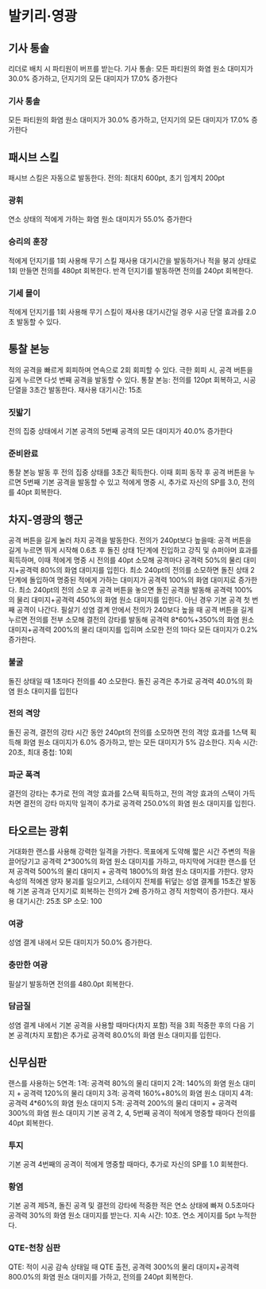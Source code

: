 # 발키리·영광

## 기사 통솔

리더로 배치 시 파티원이 버프를 받는다.
기사 통솔: 모든 파티원의 화염 원소 대미지가 30.0% 증가하고, 던지기의 모든 대미지가 17.0% 증가한다

### 기사 통솔

모든 파티원의 화염 원소 대미지가 30.0% 증가하고, 던지기의 모든 대미지가 17.0% 증가한다

## 패시브 스킬

패시브 스킬은 자동으로 발동한다.
전의: 최대치 600pt, 초기 임계치 200pt

### 광휘

연소 상태의 적에게 가하는 화염 원소 대미지가 55.0% 증가한다

### 승리의 훈장

적에게 던지기를 1회 사용해 무기 스킬 재사용 대기시간을 발동하거나 적을 붕괴 상태로 1회 만들면 전의를 480pt 회복한다. 반격 던지기를 발동하면 전의를 240pt 회복한다.

### 기세 몰이

적에게 던지기를 1회 사용해 무기 스킬이 재사용 대기시간일 경우
시공 단열 효과를 2.0초 발동할 수 있다.

## 통찰 본능

적의 공격을 빠르게 회피하며 연속으로 2회 회피할 수 있다.
극한 회피 시, 공격 버튼을 길게 누르면 다섯 번째 공격을 발동할 수 있다.
통찰 본능: 전의를 120pt 회복하고, 시공 단열을 3초간 발동한다. 재사용 대기시간: 15초

### 짓밟기

전의 집중 상태에서 기본 공격의 5번째 공격의 모든 대미지가 40.0% 증가한다

### 준비완료

통찰 본능 발동 후 전의 집중 상태를 3초간 획득한다. 이때 회피 동작 후 공격 버튼을 누르면 5번째 기본 공격을 발동할 수 있고 적에게 명중 시, 추가로 자신의 SP를 3.0, 전의를 40pt 회복한다.

## 차지-영광의 행군

공격 버튼을 길게 눌러 차지 공격을 발동한다.
전의가 240pt보다 높을때: 공격 버튼을 길게 누르면 뛰게 시작해 0.6초 후 돌진 상태 1단계에 진입하고 강직 및 슈퍼아머 효과를 획득하며, 이때 적에게 명중 시 전의를 40pt 소모해 공격마다 공격력 50%의 물리 대미지+공격력 80%의 화염 대미지를 입힌다.
최소 240pt의 전의를 소모하면 돌진 상태 2단계에 돌입하여 명중된 적에게 가하는 대미지가 공격력 100%의 화염 대미지로 증가한다.
최소 240pt의 전의 소모 후 공격 버튼을 놓으면 돌진 공격을 발동해 공격력 100%의 물리 대미지+공격력 450%의 화염 원소 대미지를 입힌다. 아닌 경우 기본 공격 첫 번째 공격이 나간다.
필살기 성염 결계 안에서 전의가 240보다 높을 때 공격 버튼을 길게 누르면 전의를 전부 소모해 결전의 강타를 발동해 공격력 8\*60%+350%의 화염 원소 대미지+공격력 200%의 물리 대미지를 입히며 소모한 전의 1마다 모든 대미지가 0.2% 증가한다.

### 불굴

돌진 상태일 때 1초마다 전의를 40 소모한다. 돌진 공격은 추가로 공격력 40.0%의 화염 원소 대미지를 입힌다

### 전의 격앙

돌진 공격, 결전의 강타 시간 동안 240pt의 전의를 소모하면 전의 격앙 효과를 1스택 획득해 화염 원소 대미지가 6.0% 증가하고, 받는 모든 대미지가 5% 감소한다. 지속 시간: 20초, 최대 중첩: 10회

### 파군 폭격

결전의 강타는 추가로 전의 격앙 효과를 2스택 획득하고, 전의 격앙 효과의 스택이 가득 차면 결전의 강타 마지막 일격이 추가로 공격력 250.0%의 화염 원소 대미지를 입힌다.

## 타오르는 광휘

거대화한 랜스를 사용해 강력한 일격을 가한다.
목표에게 도약해 짧은 시간 주변의 적을 끌어당기고 공격력 2\*300%의 화염 원소 대미지를 가하고, 마지막에 거대한 랜스를 던져 공격력 500%의 물리 대미지 + 공격력 1800%의 화염 원소 대미지를 가한다. 양자 속성의 적에겐 양자 붕괴를 일으키고, 스테이지 전체를 뒤덮는 성염 결계를 15초간 발동해 기본 공격과 던지기로 회복하는 전의가 2배 증가하고 경직 저항력이 증가한다. 재사용 대기시간: 25초
SP 소모: 100

### 여광

성염 결계 내에서 모든 대미지가 50.0% 증가한다.

### 충만한 여광

필살기 발동하면 전의를 480.0pt 회복한다.

### 담금질

성염 결계 내에서 기본 공격을 사용할 때마다(차지 포함) 적을 3회 적중한 후의 다음 기본 공격(차지 포함)은 추가로 공격력 80.0%의 화염 원소 대미지를 입힌다.

## 신무심판

랜스를 사용하는 5연격:
1격: 공격력 80%의 물리 대미지
2격: 140%의 화염 원소 대미지 + 공격력 120%의 물리 대미지
3격: 공격력 160%+80%의 화염 원소 대미지
4격: 공격력 4\*60%의 화염 원소 대미지
5격: 공격력 200%의 물리 대미지 + 공격력 300%의 화염 원소 대미지
기본 공격 2, 4, 5번째 공격이 적에게 명중할 때마다 전의를 40pt 회복한다.

### 투지

기본 공격 4번째의 공격이 적에게 명중할 때마다, 추가로 자신의 SP를 1.0 회복한다.

### 황염

기본 공격 제5격, 돌진 공격 및 결전의 강타에 적중한 적은 연소 상태에 빠져 0.5초마다 공격력 30%의 화염 원소 대미지를 받는다. 지속 시간: 10초. 연소 게이지를 5pt 누적한다.

### QTE-천창 심판

QTE: 적이 시공 감속 상태일 때 QTE 출전, 공격력 300%의 물리 대미지+공격력 800.0%의 화염 원소 대미지를 가하고, 전의를 240pt 회복한다.
